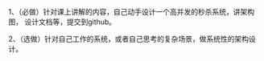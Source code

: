 1、（必做）针对课上讲解的内容，自己动手设计一个高并发的秒杀系统，讲架构图，
设计文档等，提交到github。





2、（选做）针对自己工作的系统，或者自己思考的复杂场景，做系统性的架构设计。

